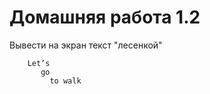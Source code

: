 # Домашняя работа 1.2

Вывести на экран текст "лесенкой"
```shell
    Let’s
       go
         to walk
```
